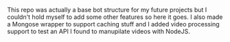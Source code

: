 This repo was actually a base bot structure for my future projects but I couldn't hold myself to add some other features so here it goes. I also made a Mongose wrapper to support caching stuff and I added video processing support to test an API I found to manupilate videos with NodeJS.
